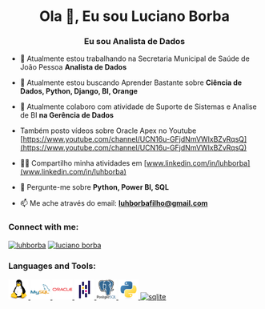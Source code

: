 <h1 align="center">Ola 👋, Eu sou Luciano Borba</h1>
<h3 align="center">Eu sou Analista de Dados</h3>

- 🔭 Atualmente estou trabalhando na Secretaria Municipal de Saúde de João Pessoa **Analista de Dados**

- 🌱 Atualmente estou buscando Aprender Bastante sobre **Ciência de Dados, Python, Django, BI, Orange**

- 👯 Atualmente colaboro com atividade de Suporte de Sistemas e Analise de BI **na Gerência de Dados**

- Também posto vídeos sobre Oracle Apex no Youtube [https://www.youtube.com/channel/UCN16u-GFjdNmVWlxBZvRqsQ](https://www.youtube.com/channel/UCN16u-GFjdNmVWlxBZvRqsQ)

- 👨‍💻 Compartilho minha atividades em [www.linkedin.com/in/luhborba](www.linkedin.com/in/luhborba)

- 💬 Pergunte-me sobre **Python, Power BI, SQL**

- 📫 Me ache através do email: **luhborbafilho@gmail.com**

<h3 align="left">Connect with me:</h3>
<p align="left">
<a href="https://linkedin.com/in/luhborba" target="blank"><img align="center" src="https://raw.githubusercontent.com/rahuldkjain/github-profile-readme-generator/master/src/images/icons/Social/linked-in-alt.svg" alt="luhborba" height="30" width="40" /></a>
<a href="https://www.youtube.com/c/luciano borba" target="blank"><img align="center" src="https://raw.githubusercontent.com/rahuldkjain/github-profile-readme-generator/master/src/images/icons/Social/youtube.svg" alt="luciano borba" height="30" width="40" /></a>
</p>

<h3 align="left">Languages and Tools:</h3>
<p align="left"> <a href="https://www.linux.org/" target="_blank" rel="noreferrer"> <img src="https://raw.githubusercontent.com/devicons/devicon/master/icons/linux/linux-original.svg" alt="linux" width="40" height="40"/> </a> <a href="https://www.mysql.com/" target="_blank" rel="noreferrer"> <img src="https://raw.githubusercontent.com/devicons/devicon/master/icons/mysql/mysql-original-wordmark.svg" alt="mysql" width="40" height="40"/> </a> <a href="https://www.oracle.com/" target="_blank" rel="noreferrer"> <img src="https://raw.githubusercontent.com/devicons/devicon/master/icons/oracle/oracle-original.svg" alt="oracle" width="40" height="40"/> </a> <a href="https://pandas.pydata.org/" target="_blank" rel="noreferrer"> <img src="https://raw.githubusercontent.com/devicons/devicon/2ae2a900d2f041da66e950e4d48052658d850630/icons/pandas/pandas-original.svg" alt="pandas" width="40" height="40"/> </a> <a href="https://www.postgresql.org" target="_blank" rel="noreferrer"> <img src="https://raw.githubusercontent.com/devicons/devicon/master/icons/postgresql/postgresql-original-wordmark.svg" alt="postgresql" width="40" height="40"/> </a> <a href="https://www.python.org" target="_blank" rel="noreferrer"> <img src="https://raw.githubusercontent.com/devicons/devicon/master/icons/python/python-original.svg" alt="python" width="40" height="40"/> </a> <a href="https://www.sqlite.org/" target="_blank" rel="noreferrer"> <img src="https://www.vectorlogo.zone/logos/sqlite/sqlite-icon.svg" alt="sqlite" width="40" height="40"/> </a> </p>



<!---
luhborba/luhborba is a ✨ special ✨ repository because its `README.md` (this file) appears on your GitHub profile.
You can click the Preview link to take a look at your changes.
--->
